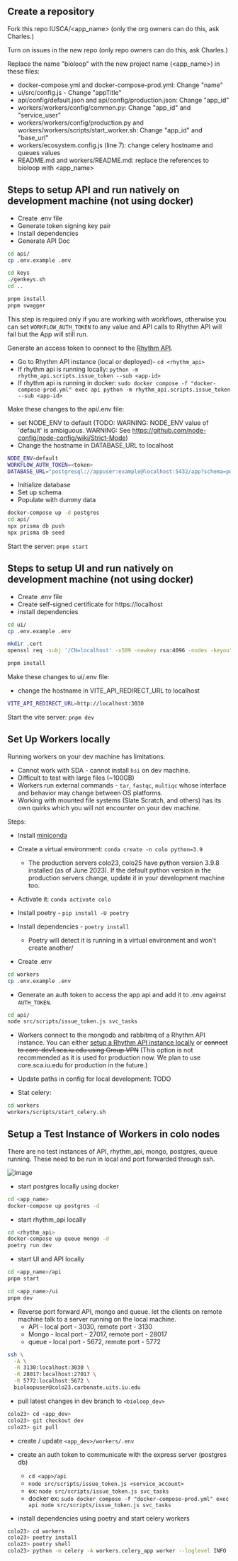## Create a repository

Fork this repo IUSCA/<app_name> (only the org owners can do this, ask Charles.)

Turn on issues in the new repo (only repo owners can do this, ask Charles.)

Replace the name "bioloop" with the new project name (<app_name>) in these files:
- docker-compose.yml and docker-compose-prod.yml: Change "name"
- ui/src/config.js - Change "appTitle"
- api/config/default.json and api/config/production.json: Change "app_id"
- workers/workers/config/common.py: Change "app_id" and "service_user"
- workers/workers/config/production.py and workers/workers/scripts/start_worker.sh: Change "app_id" and "base_url"
- workers/ecosystem.config.js (line 7): change celery hostname and queues values
- README.md and workers/README.md: replace the references to bioloop with <app_name>

## Steps to setup API and run natively on development machine (not using docker)

- Create .env file
- Generate token signing key pair
- Install dependencies
- Generate API Doc

```bash
cd api/
cp .env.example .env

cd keys
./genkeys.sh
cd ..

pnpm install
pnpm swagger
```

This step is required only if you are working with workflows, otherwise you can set `WORKFLOW_AUTH_TOKEN` to any value and API calls to Rhythm API will fail but the App will still run.

Generate an access token to connect to the [Rhythm API](https://github.com/IUSCA/rhythm_api).
- Go to Rhythm API instance (local or deployed)- `cd <rhythm_api>`
- If rhythm api is running locally: `python -m rhythm_api.scripts.issue_token --sub <app-id>`
- If rhythm api is running in docker: `sudo docker compose -f "docker-compose-prod.yml" exec api python -m rhythm_api.scripts.issue_token --sub <app-id>`


Make these changes to the api/.env file:
- set NODE_ENV to default (TODO: WARNING: NODE_ENV value of 'default' is ambiguous. WARNING: See https://github.com/node-config/node-config/wiki/Strict-Mode)
- Change the hostname in DATABASE_URL to localhost
```bash
NODE_ENV=default
WORKFLOW_AUTH_TOKEN=<token>
DATABASE_URL="postgresql://appuser:example@localhost:5432/app?schema=public"
```


- Initialize database
- Set up schema
- Populate with dummy data

```bash
docker-compose up -d postgres
cd api/
npx prisma db push
npx prisma db seed
```

Start the server: `pnpm start`

## Steps to setup UI and run natively on development machine (not using docker)

- Create .env file
- Create self-signed certificate for https://localhost 
- install dependencies

```bash
cd ui/
cp .env.example .env

mkdir .cert
openssl req -subj '/CN=localhost' -x509 -newkey rsa:4096 -nodes -keyout ./.cert/key.pem -out ./.cert/cert.pem

pnpm install
```
Make these changes to ui/.env file:
- change the hostname in VITE_API_REDIRECT_URL to localhost

```bash
VITE_API_REDIRECT_URL=http://localhost:3030
```

Start the vite server: `pnpm dev`


## Set Up Workers locally

Running workers on your dev machine has limitations:
- Cannot work with SDA - cannot install `hsi` on dev machine.
- Difficult to test with large files (~100GB)
- Workers run external commands - `tar`, `fastqc`, `multiqc` whose interface and behavior may change between OS platforms.
- Working with mounted file systems (Slate Scratch, and others) has its own quirks which you will not encounter on your dev machine.

Steps:
- Install [miniconda](https://docs.conda.io/en/latest/miniconda.html)

- Create a virtual environment: `conda create -n colo python=3.9`
  - The production servers colo23, colo25 have python version 3.9.8 installed (as of June 2023). If the default python version in the production servers change, update it in your development machine too.

- Activate it: `conda activate colo`

- Install poetry - `pip install -U poetry`

- Install dependencies - `poetry install`
  - Poetry will detect it is running in a virtual environment and won't create another/

- Create .env
```bash
cd workers
cp .env.example .env
```

- Generate an auth token to access the app api and add it to .env against `AUTH_TOKEN`.

```bash
cd api/
node src/scripts/issue_token.js svc_tasks
```

- Workers connect to the mongodb and rabbitmq of a Rhythm API instance. You can either [setup a Rhythm API instance locally](https://github.com/IUSCA/rhythm_api) or ~~connect to core-dev1.sca.iu.edu using Group VPN~~ (This option is not recommended as it is used for production now. We plan to use core.sca.iu.edu for production in the future.)

- Update paths in config for local development:  TODO

- Stat celery:
```bash
cd workers
workers/scripts/start_celery.sh
```

## Setup a Test Instance of Workers in colo nodes
There are no test instances of API, rhythm_api, mongo, postgres, queue running. These need to be run in local and port forwarded through ssh.

![image](https://github.com/IUSCA/bioloop/assets/1618149/7bf3fa0b-fff1-451a-8038-2a8e16910cca)


- start postgres locally using docker

```bash
cd <app_name>
docker-compose up postgres -d
```

- start rhythm_api locally

```bash
cd <rhythm_api>
docker-compose up queue mongo -d
poetry run dev
```

- start UI and API locally

```bash
cd <app_name>/api
pnpm start
```

```bash
cd <app_name>/ui
pnpm dev
```

- Reverse port forward API, mongo and queue. let the clients on remote machine talk to a server
  running on the local machine.
  - API - local port - 3030, remote port - 3130
  - Mongo - local port - 27017, remote port - 28017
  - queue - local port - 5672, remote port - 5772

```bash
ssh \
  -A \
  -R 3130:localhost:3030 \
  -R 28017:localhost:27017 \
  -R 5772:localhost:5672 \
  bioloopuser@colo23.carbonate.uits.iu.edu
```

- pull latest changes in dev branch to `<bioloop_dev>`

```bash
colo23> cd <app_dev>
colo23> git checkout dev
colo23> git pull
```

- create / update `<app_dev>/workers/.env`
- create an auth token to communicate with the express server (postgres db)
  - `cd <app>/api`
  - `node src/scripts/issue_token.js <service_account>`
  - ex: `node src/scripts/issue_token.js svc_tasks`
  - docker ex: `sudo docker compose -f "docker-compose-prod.yml" exec api node src/scripts/issue_token.js svc_tasks`

- install dependencies using poetry and start celery workers

```bash
colo23> cd workers
colo23> poetry install
colo23> poetry shell
colo23> python -m celery -A workers.celery_app worker --loglevel INFO -O fair --pidfile celery_worker.pid --hostname 'bioloop-dev-celery-w1@%h' --autoscale=2,1
```